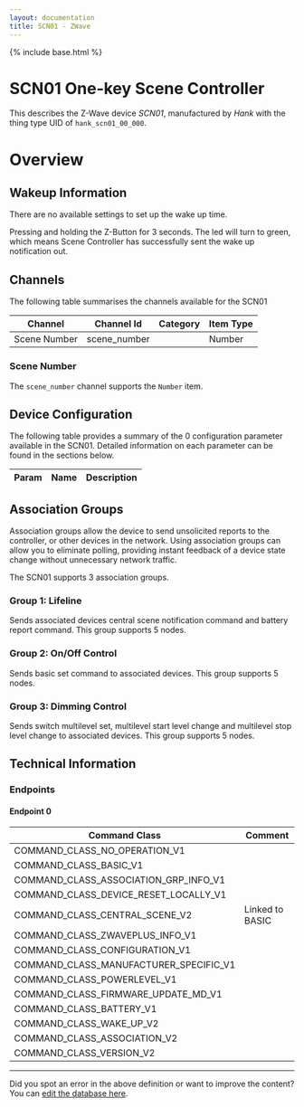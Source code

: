 ```yaml
---
layout: documentation
title: SCN01 - ZWave
---
```


{% include base.html %}

# SCN01 One-key Scene Controller
This describes the Z-Wave device *SCN01*, manufactured by *Hank* with the thing type UID of ```hank_scn01_00_000```.

# Overview

## Wakeup Information
There are no available settings to set up the wake up time.

Pressing and holding the Z-Button for 3 seconds. The led will turn to green, which means Scene Controller has successfully sent the wake up notification out.

## Channels
The following table summarises the channels available for the SCN01

| Channel | Channel Id | Category | Item Type |
|---------|------------|----------|-----------|
| Scene Number | scene_number |  | Number | 

### Scene Number
The ```scene_number``` channel supports the ```Number``` item.



## Device Configuration
The following table provides a summary of the 0 configuration parameter available in the SCN01.
Detailed information on each parameter can be found in the sections below.

| Param | Name  | Description |
|-------|-------|-------------|

## Association Groups
Association groups allow the device to send unsolicited reports to the controller, or other devices in the network. Using association groups can allow you to eliminate polling, providing instant feedback of a device state change without unnecessary network traffic.

The SCN01 supports 3 association groups.

### Group 1: Lifeline
Sends associated devices central scene notification command and battery report command.
This group supports 5 nodes.

### Group 2: On/Off Control
Sends basic set command to associated devices.
This group supports 5 nodes.

### Group 3: Dimming Control
Sends switch multilevel set, multilevel start level change and multilevel stop level change to associated devices.
This group supports 5 nodes.

## Technical Information

### Endpoints

#### Endpoint 0

| Command Class | Comment |
|---------------|---------|
| COMMAND_CLASS_NO_OPERATION_V1| |
| COMMAND_CLASS_BASIC_V1| |
| COMMAND_CLASS_ASSOCIATION_GRP_INFO_V1| |
| COMMAND_CLASS_DEVICE_RESET_LOCALLY_V1| |
| COMMAND_CLASS_CENTRAL_SCENE_V2| Linked to BASIC|
| COMMAND_CLASS_ZWAVEPLUS_INFO_V1| |
| COMMAND_CLASS_CONFIGURATION_V1| |
| COMMAND_CLASS_MANUFACTURER_SPECIFIC_V1| |
| COMMAND_CLASS_POWERLEVEL_V1| |
| COMMAND_CLASS_FIRMWARE_UPDATE_MD_V1| |
| COMMAND_CLASS_BATTERY_V1| |
| COMMAND_CLASS_WAKE_UP_V2| |
| COMMAND_CLASS_ASSOCIATION_V2| |
| COMMAND_CLASS_VERSION_V2| |

---

Did you spot an error in the above definition or want to improve the content?
You can [edit the database here](http://www.cd-jackson.com/index.php/zwave/zwave-device-database/zwave-device-list/devicesummary/488).
